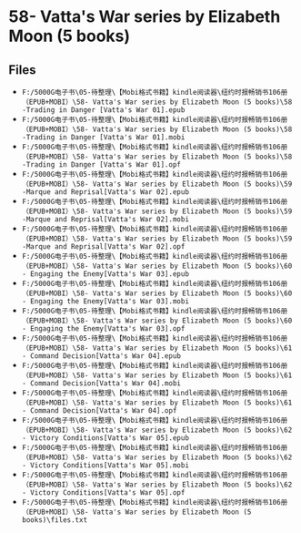 # 58- Vatta's War series by Elizabeth Moon (5 books)

## Files

- `F:/5000G电子书\05-待整理\【Mobi格式书籍】kindle阅读器\纽约时报畅销书106册（EPUB+MOBI）\58- Vatta's War series by Elizabeth Moon (5 books)\58 -Trading in Danger [Vatta's War 01].epub`
- `F:/5000G电子书\05-待整理\【Mobi格式书籍】kindle阅读器\纽约时报畅销书106册（EPUB+MOBI）\58- Vatta's War series by Elizabeth Moon (5 books)\58 -Trading in Danger [Vatta's War 01].mobi`
- `F:/5000G电子书\05-待整理\【Mobi格式书籍】kindle阅读器\纽约时报畅销书106册（EPUB+MOBI）\58- Vatta's War series by Elizabeth Moon (5 books)\58 -Trading in Danger [Vatta's War 01].opf`
- `F:/5000G电子书\05-待整理\【Mobi格式书籍】kindle阅读器\纽约时报畅销书106册（EPUB+MOBI）\58- Vatta's War series by Elizabeth Moon (5 books)\59 -Marque and Reprisal[Vatta's War 02].epub`
- `F:/5000G电子书\05-待整理\【Mobi格式书籍】kindle阅读器\纽约时报畅销书106册（EPUB+MOBI）\58- Vatta's War series by Elizabeth Moon (5 books)\59 -Marque and Reprisal[Vatta's War 02].mobi`
- `F:/5000G电子书\05-待整理\【Mobi格式书籍】kindle阅读器\纽约时报畅销书106册（EPUB+MOBI）\58- Vatta's War series by Elizabeth Moon (5 books)\59 -Marque and Reprisal[Vatta's War 02].opf`
- `F:/5000G电子书\05-待整理\【Mobi格式书籍】kindle阅读器\纽约时报畅销书106册（EPUB+MOBI）\58- Vatta's War series by Elizabeth Moon (5 books)\60 - Engaging the Enemy[Vatta's War 03].epub`
- `F:/5000G电子书\05-待整理\【Mobi格式书籍】kindle阅读器\纽约时报畅销书106册（EPUB+MOBI）\58- Vatta's War series by Elizabeth Moon (5 books)\60 - Engaging the Enemy[Vatta's War 03].mobi`
- `F:/5000G电子书\05-待整理\【Mobi格式书籍】kindle阅读器\纽约时报畅销书106册（EPUB+MOBI）\58- Vatta's War series by Elizabeth Moon (5 books)\60 - Engaging the Enemy[Vatta's War 03].opf`
- `F:/5000G电子书\05-待整理\【Mobi格式书籍】kindle阅读器\纽约时报畅销书106册（EPUB+MOBI）\58- Vatta's War series by Elizabeth Moon (5 books)\61 - Command Decision[Vatta's War 04].epub`
- `F:/5000G电子书\05-待整理\【Mobi格式书籍】kindle阅读器\纽约时报畅销书106册（EPUB+MOBI）\58- Vatta's War series by Elizabeth Moon (5 books)\61 - Command Decision[Vatta's War 04].mobi`
- `F:/5000G电子书\05-待整理\【Mobi格式书籍】kindle阅读器\纽约时报畅销书106册（EPUB+MOBI）\58- Vatta's War series by Elizabeth Moon (5 books)\61 - Command Decision[Vatta's War 04].opf`
- `F:/5000G电子书\05-待整理\【Mobi格式书籍】kindle阅读器\纽约时报畅销书106册（EPUB+MOBI）\58- Vatta's War series by Elizabeth Moon (5 books)\62 - Victory Conditions[Vatta's War 05].epub`
- `F:/5000G电子书\05-待整理\【Mobi格式书籍】kindle阅读器\纽约时报畅销书106册（EPUB+MOBI）\58- Vatta's War series by Elizabeth Moon (5 books)\62 - Victory Conditions[Vatta's War 05].mobi`
- `F:/5000G电子书\05-待整理\【Mobi格式书籍】kindle阅读器\纽约时报畅销书106册（EPUB+MOBI）\58- Vatta's War series by Elizabeth Moon (5 books)\62 - Victory Conditions[Vatta's War 05].opf`
- `F:/5000G电子书\05-待整理\【Mobi格式书籍】kindle阅读器\纽约时报畅销书106册（EPUB+MOBI）\58- Vatta's War series by Elizabeth Moon (5 books)\files.txt`
